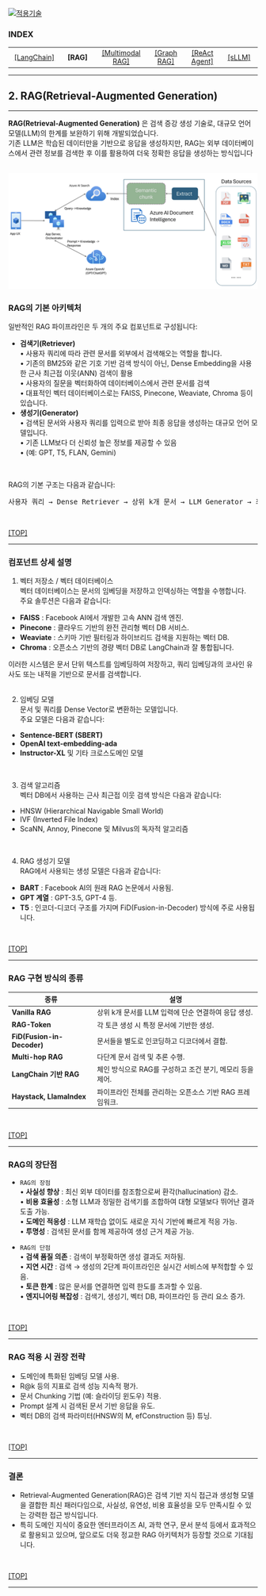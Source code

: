 [practical_llm]: readme.md
[![적용기술](https://skillicons.dev/icons?i=ai,anaconda,py,vscode)][practical_llm]

### INDEX

<table>
  <tr align="center">
    <td width="150px"><a href="sect_01.md"> [LangChain]        </a></td>
    <td width="150px"><b href="sect_02.md"> [RAG]              </b></td>
    <td width="180px"><a href="sect_03.md"> [Multimodal RAG]   </a></td>
    <td width="150px"><a href="sect_04.md"> [Graph RAG]        </a></td>
    <td width="150px"><a href="sect_05.md"> [ReAct Agent]      </a></td>
    <td width="150px"><a href="sect_06.md"> [sLLM]             </a></td>
  </tr>
</table>

---
## 2. RAG(Retrieval-Augmented Generation)


---
**RAG(Retrieval-Augmented Generation)** 은 검색 증강 생성 기술로, 대규모 언어 모델(LLM)의 한계를 보완하기 위해 개발되었습니다. <br/>
기존 LLM은 학습된 데이터만을 기반으로 응답을 생성하지만, RAG는 외부 데이터베이스에서 관련 정보를 검색한 후 이를 활용하여 더욱 정확한 응답을 생성하는 방식입니다 <br/>
<br/>

![RAG from M/S](./images/s02_rag_from_ms.png)
<br/>

### RAG의 기본 아키텍처

일반적인 RAG 파이프라인은 두 개의 주요 컴포넌트로 구성됩니다: <br/>

- **검색기(Retriever)** </br>
• 사용자 쿼리에 따라 관련 문서를 외부에서 검색해오는 역할을 합니다. <br/>
• 기존의 BM25와 같은 기호 기반 검색 방식이 아닌, Dense Embedding을 사용한 근사 최근접 이웃(ANN) 검색이 활용<br/>
• 사용자의 질문을 벡터화하여 데이터베이스에서 관련 문서를 검색 <br/>
• 대표적인 벡터 데이터베이스로는 FAISS, Pinecone, Weaviate, Chroma 등이 있습니다.
- **생성기(Generator)** <br/>
• 검색된 문서와 사용자 쿼리를 입력으로 받아 최종 응답을 생성하는 대규모 언어 모델입니다. <br/>
• 기존 LLM보다 더 신뢰성 높은 정보를 제공할 수 있음 <br/>
• (예: GPT, T5, FLAN, Gemini) <br/>
<br/>

RAG의 기본 구조는 다음과 같습니다:
<pre>
사용자 쿼리 → Dense Retriever → 상위 k개 문서 → LLM Generator → 최종 응답
</pre>

<br/>

[[TOP]](#index)

---
### 컴포넌트 상세 설명

1. 벡터 저장소 / 벡터 데이터베이스 <br/>
벡터 데이터베이스는 문서의 임베딩을 저장하고 인덱싱하는 역할을 수행합니다.  <br/>
주요 솔루션은 다음과 같습니다: <br/>

- **FAISS**    : Facebook AI에서 개발한 고속 ANN 검색 엔진.
- **Pinecone** : 클라우드 기반의 완전 관리형 벡터 DB 서비스.
- **Weaviate** : 스키마 기반 필터링과 하이브리드 검색을 지원하는 벡터 DB.
- **Chroma**   : 오픈소스 기반의 경량 벡터 DB로 LangChain과 잘 통합됩니다.

이러한 시스템은 문서 단위 텍스트를 임베딩하여 저장하고, 쿼리 임베딩과의 코사인 유사도 또는 내적을 기반으로 문서를 검색합니다. <br/>
<br/>

2. 임베딩 모델 <br/>
문서 및 쿼리를 Dense Vector로 변환하는 모델입니다.  <br/>
주요 모델은 다음과 같습니다: <br/>

- **Sentence-BERT (SBERT)**
- **OpenAI text-embedding-ada**
- **Instructor-XL** 및 기타 크로스도메인 모델
<br/>

3. 검색 알고리즘 <br/>
벡터 DB에서 사용하는 근사 최근접 이웃 검색 방식은 다음과 같습니다: <br/>

- HNSW (Hierarchical Navigable Small World)
- IVF (Inverted File Index)
- ScaNN, Annoy, Pinecone 및 Milvus의 독자적 알고리즘
<br/>

4. RAG 생성기 모델 <br/>
RAG에서 사용되는 생성 모델은 다음과 같습니다: <br/>

- **BART**     : Facebook AI의 원래 RAG 논문에서 사용됨.
- **GPT 계열** : GPT-3.5, GPT-4 등.
- **T5**       : 인코더-디코더 구조를 가지며 FiD(Fusion-in-Decoder) 방식에 주로 사용됩니다.
<br/>

[[TOP]](#index)

---
### RAG 구현 방식의 종류

| 종류 | 설명 |
|------|-----|
| **Vanilla RAG**         | 상위 k개 문서를 LLM 입력에 단순 연결하여 응답 생성.        |
| **RAG-Token**           | 각 토큰 생성 시 특정 문서에 기반한 생성.                  |
| **FiD(Fusion-in-Decoder)** | 문서들을 별도로 인코딩하고 디코더에서 결합.            |
| **Multi-hop RAG**        | 다단계 문서 검색 및 추론 수행.                          |
| **LangChain 기반 RAG**    | 체인 방식으로 RAG를 구성하고 조건 분기, 메모리 등을 제어.  |
| **Haystack, LlamaIndex** | 파이프라인 전체를 관리하는 오픈소스 기반 RAG 프레임워크.   |

<br/>

[[TOP]](#index)

---
### RAG의 장단점

- `RAG의 장점` <br/>
• **사실성 향상**  : 최신 외부 데이터를 참조함으로써 환각(hallucination) 감소.<br/>
• **비용 효율성**  : 소형 LLM과 정밀한 검색기를 조합하여 대형 모델보다 뛰어난 결과 도출 가능.<br/>
• **도메인 적응성** : LLM 재학습 없이도 새로운 지식 기반에 빠르게 적응 가능.<br/>
• **투명성**       : 검색된 문서를 함께 제공하여 생성 근거 제공 가능.<br/>

- `RAG의 단점` <br/>
• **검색 품질 의존**   : 검색이 부정확하면 생성 결과도 저하됨.<br/>
• **지연 시간**       : 검색 → 생성의 2단계 파이프라인은 실시간 서비스에 부적합할 수 있음.<br/>
• **토큰 한계**       : 많은 문서를 연결하면 입력 한도를 초과할 수 있음.<br/>
• **엔지니어링 복잡성** : 검색기, 생성기, 벡터 DB, 파이프라인 등 관리 요소 증가.<br/>

<br/>

[[TOP]](#index)

---
### RAG 적용 시 권장 전략

- 도메인에 특화된 임베딩 모델 사용.
- R@k 등의 지표로 검색 성능 지속적 평가.
- 문서 Chunking 기법 (예: 슬라이딩 윈도우) 적용.
- Prompt 설계 시 검색된 문서 기반 응답을 유도.
- 벡터 DB의 검색 파라미터(HNSW의 M, efConstruction 등) 튜닝.

<br/>

[[TOP]](#index)

---
### 결론

- Retrieval-Augmented Generation(RAG)은 검색 기반 지식 접근과 생성형 모델을 결합한 최신 패러다임으로, 사실성, 유연성, 비용 효율성을 모두 만족시킬 수 있는 강력한 접근 방식입니다. 
- 특히 도메인 지식이 중요한 엔터프라이즈 AI, 과학 연구, 문서 분석 등에서 효과적으로 활용되고 있으며, 앞으로도 더욱 정교한 RAG 아키텍처가 등장할 것으로 기대됩니다.

<br/>

[[TOP]](#index)

---
